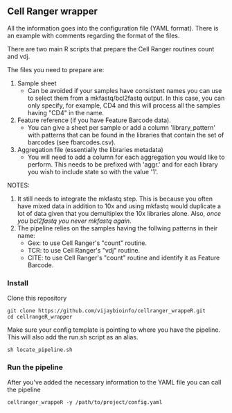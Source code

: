 ## Cell Ranger wrapper

All the information goes into the configuration file (YAML format). There is an example with comments
regarding the format of the files.

There are two main R scripts that prepare the Cell Ranger routines count and vdj.

The files you need to prepare are:
1. Sample sheet
	- Can be avoided if your samples have consistent names you can use to select them from a mkfastq/bcl2fastq output. In this case, you can only specify, for example, CD4 and this will process all the samples having "CD4" in the name.
2. Feature reference (if you have Feature Barcode data).
	- You can give a sheet per sample or add a column 'library_pattern' with patterns that can be found in the libraries that contain the set of barcodes (see fbarcodes.csv).
3. Aggregation file (essentially the libraries metadata)
	- You will need to add a column for each aggregation you would like to perform. This needs to be prefixed with 'aggr.' and for each library you wish to include state so with the value '1'.
	
NOTES:
1. It still needs to integrate the mkfastq step. This is because you often have mixed data in addition to 10x and
using mkfastq would duplicate a lot of data given that you demultiplex the 10x libraries alone.
Also, _once you bcl2fastq you never mkfastq again_.
2. The pipeline relies on the samples having the follwing patterns in their name:
	- Gex: to use Cell Ranger's "count" routine.
	- TCR: to use Cell Ranger's "vdj" routine.
	- CITE: to use Cell Ranger's "count" routine and identify it as Feature Barcode.

### Install
Clone this repository
```
git clone https://github.com/vijaybioinfo/cellranger_wrappeR.git
cd cellrangeR_wrapper
```

Make sure your config template is pointing to where you have the pipeline.
This will also add the run.sh script as an alias.
```
sh locate_pipeline.sh
```

### Run the pipeline
After you've added the necessary information to the YAML file you can call the pipeline
```
cellranger_wrappeR -y /path/to/project/config.yaml
```
